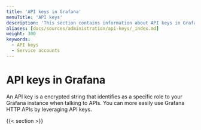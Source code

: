 ```yaml
---
title: 'API keys in Grafana'
menuTitle: 'API keys'
description: 'This section contains information about API keys in Grafana'
aliases: [docs/sources/administration/api-keys/_index.md]
weight: 300
keywords:
  - API keys
  - Service accounts
---
```


# API keys in Grafana

An API key is a encrypted string that identifies as a specific role to your Grafana instance when talking to APIs. You can more easily use Grafana HTTP APIs by leveraging API keys.

{{< section >}}
